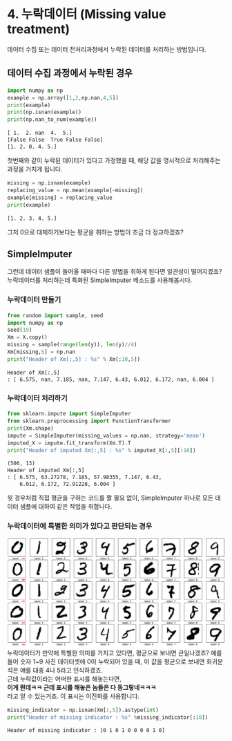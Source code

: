 # 4. 누락데이터 (Missing value treatment)

데이터 수집 또는 데이터 전처리과정에서 누락된 데이터를 처리하는 방법입니다. 

## 데이터 수집 과정에서 누락된 경우
```python
import numpy as np
example = np.array([1,2,np.nan,4,5])
print(example)
print(np.isnan(example))
print(np.nan_to_num(example))
```
```
[ 1.  2. nan  4.  5.]
[False False  True False False]
[1. 2. 0. 4. 5.]
```
첫번째와 같이 누락된 데이터가 있다고 가정했을 때, 해당 값을 명시적으로 처리해주는 과정을 거치게 됩니다.  
```python
missing = np.isnan(example)
replacing_value = np.mean(example[~missing])
example[missing] = replacing_value
print(example)
```
```
[1. 2. 3. 4. 5.]
```
그저 0으로 대체하기보다는 평균을 취하는 방법이 조금 더 정교하겠죠?  

## SimpleImputer
그런데 데이터 샘플이 들어올 때마다 다른 방법을 취하게 된다면 일관성이 떨어지겠죠?  
누락데이터를 처리하는데 특화된 SimpleImputer 메소드를 사용해봅시다.

### 누락데이터 만들기
```python
from random import sample, seed
import numpy as np
seed(19)
Xm = X.copy()
missing = sample(range(len(y)), len(y)//4)
Xm[missing,5] = np.nan
print("Header of Xm[:,5] : %s" % Xm[:10,5])
```
```
Header of Xm[:,5]
: [ 6.575, nan, 7.185, nan, 7.147, 6.43, 6.012, 6.172, nan, 6.004 ]
```

### 누락데이터 처리하기
```python
from sklearn.impute import SimpleImputer
from sklearn.preprocessing import FunctionTransformer
print(Xm.shape)
impute = SimpleImputer(missing_values = np.nan, strategy='mean')
imputed_X = impute.fit_transform(Xm.T).T
print("Header of imputed Xm[:,5] : %s" % imputed_X[:,5][:10])
```
```
(506, 13)
Header of imputed Xm[:,5]
: [ 6.575, 63.27278, 7.185, 57.98355, 7.147, 6.43,
    6.012, 6.172, 72.91228, 6.004 ]
```
윗 경우처럼 직접 평균을 구하는 코드를 짤 필요 없이, SimpleImputer 하나로 모든 데이터 샘플에 대하여 같은 작업을 취합니다.  

### 누락데이터에 특별한 의미가 있다고 판단되는 경우
![image](18.png)
누락데이터가 만약에 특별한 의미를 가지고 있다면, 평균으로 보내면 큰일나겠죠? 예를 들어 숫자 1~9 사진 데이터셋에 0이 누락되어 있을 때, 이 값을 평균으로 보내면 회귀분석은 얘를 대충 4나 5라고 인식하겠죠.   
근데 누락값이라는 어떠한 표시를 해놓는다면,  
**이게 뭔데ㅋㅋ 근데 표시를 해놓은 놈들은 다 동그랗네ㅋㅋㅋ**  
라고 알 수 있는거죠. 이 표시는 이진화를 사용합니다.
```python
missing_indicator = np.isnan(Xm[:,5]).astype(int)
print("Header of missing indicator : %s" %missing_indicator[:10])
```
```
Header of missing indicator : [0 1 0 1 0 0 0 0 1 0]
```
